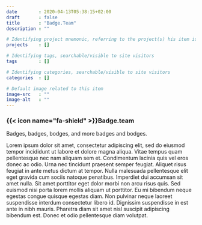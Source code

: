 ```yaml
---
date        : 2020-04-13T05:38:15+02:00
draft       : false
title       : "Badge.Team"
description : ""

# Identifying project mnemonic, referring to the project(s) his item is related to
projects    : []

# Identifying tags, searchable/visible to site visitors
tags        : []

# Identifying categories, searchable/visible to site visitors
categories  : []

# Default image related to this item
image-src   : ""
image-alt   : ""
---
```



### {{< icon name="fa-shield" >}}Badge.team

Badges, badges, bodges, and more badges and bodges.

Lorem ipsum dolor sit amet, consectetur adipiscing elit, sed do eiusmod tempor incididunt ut labore et dolore magna aliqua. Vitae tempus quam pellentesque nec nam aliquam sem et. Condimentum lacinia quis vel eros donec ac odio. Urna nec tincidunt praesent semper feugiat. Aliquet risus feugiat in ante metus dictum at tempor. Nulla malesuada pellentesque elit eget gravida cum sociis natoque penatibus. Imperdiet dui accumsan sit amet nulla. Sit amet porttitor eget dolor morbi non arcu risus quis. Sed euismod nisi porta lorem mollis aliquam ut porttitor. Eu mi bibendum neque egestas congue quisque egestas diam. Non pulvinar neque laoreet suspendisse interdum consectetur libero id. Dignissim suspendisse in est ante in nibh mauris. Pharetra diam sit amet nisl suscipit adipiscing bibendum est. Donec et odio pellentesque diam volutpat.
